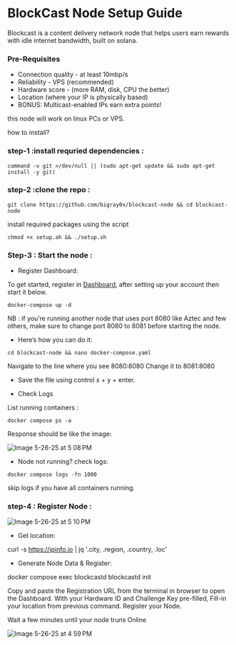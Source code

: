 # BlockCast Node Setup Guide

Blockcast is a content delivery network node that helps users earn rewards with idle internet bandwidth, built on solana.

### Pre-Requisites 

- Connection quality - at least 10mbp/s
- Reliability - VPS (recommended)
- Hardware score - (more RAM, disk, CPU the better)
- Location (where your IP is physically based)
- BONUS: Multicast-enabled IPs earn extra points!

this node will work on linux PCs or VPS.

how to install?  

### step-1 :install requried dependencies :

```
command -v git >/dev/null || (sudo apt-get update && sudo apt-get install -y git)
```

### step-2 :clone the repo :

```
git clone https://github.com/bigray0x/blockcast-node && cd blockcast-node 
```

install required packages using the script   

```
chmod +x setup.ah && ./setup.sh
```

### Step-3 : Start the node :

- Register Dashboard:

To get started, register in [Dashboard](https://app.blockcast.network?referral-code=Kk51D4), after setting up your account then start it below. 

``` 
docker-compose up -d
```

NB : if you’re running another node that uses port 8080 like Aztec and few others, make sure to change port 8080 to 8081 before starting the node.

- Here’s how you can do it:

``` 
cd blockcast-node && nano docker-compose.yaml
```

Navigate to the line where you see 8080:8080
Change it to 8081:8080

- Save the file using control x + y + enter.

- Check Logs

List running containers :

```
docker compose ps -a
```

Response should be like the image:

![Image 5-26-25 at 5 08 PM](https://github.com/user-attachments/assets/aed01b07-0a8d-45f5-8e39-a9d1855b16f4)


- Node not running? check logs: 

```
docker compose logs -fn 1000
```
skip logs if you have all containers running.

### step-4 : Register Node :

![Image 5-26-25 at 5 10 PM](https://github.com/user-attachments/assets/72b76df6-9d56-4195-80f9-0a4b6432cc46)


- Get location: 

curl -s https://ipinfo.io | jq '.city, .region, .country, .loc'

- Generate Node Data & Register:

docker compose exec blockcastd blockcastd init

Copy and paste the Registration URL from the terminal in browser to open the Dashboard.
With your Hardware ID and Challenge Key pre-filled, Fill-in your location from previous command.
Register your Node.


Wait a few minutes until your node truns Online

![Image 5-26-25 at 4 59 PM](https://github.com/user-attachments/assets/c6c93baf-a3b5-491b-8f52-38dd2034c4b8)

